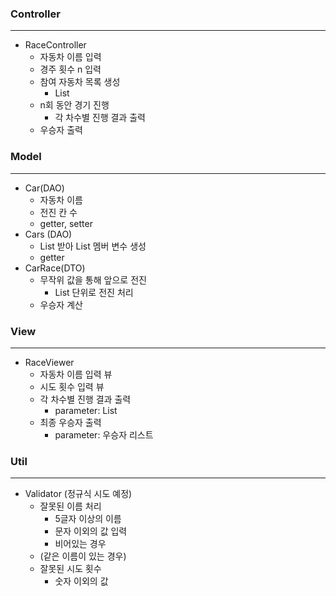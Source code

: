 ### Controller
<hr/>

- RaceController
  - 자동차 이름 입력
  - 경주 횟수 n 입력
  - 참여 자동차 목록 생성
    - List<Car>
  - n회 동안 경기 진행
    - 각 차수별 진행 결과 출력
  - 우승자 출력

### Model
<hr/>

- Car(DAO)
  - 자동차 이름
  - 전진 칸 수
  - getter, setter
- Cars (DAO)
  - List<String> 받아 List<Car> 멤버 변수 생성
  - getter 
- CarRace(DTO)
  - 무작위 값을 통해 앞으로 전진
    - List<Car> 단위로 전진 처리
  - 우승자 계산

### View
<hr/>

- RaceViewer
  - 자동차 이름 입력 뷰
  - 시도 횟수 입력 뷰
  - 각 차수별 진행 결과 출력
    - parameter: List<Car>
  - 최종 우승자 출력
    - parameter: 우승자 리스트

### Util
<hr/>

- Validator (정규식 시도 예정)
  - 잘못된 이름 처리
    - 5글자 이상의 이름
    - 문자 이외의 값 입력
    - 비어있는 경우
  - (같은 이름이 있는 경우)
  - 잘못된 시도 횟수
    - 숫자 이외의 값